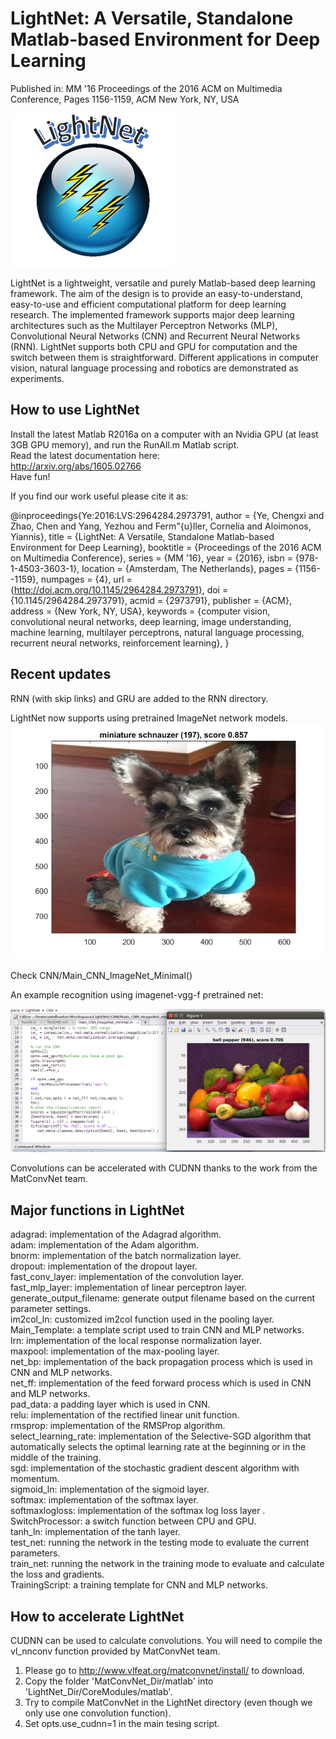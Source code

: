 # LightNet: A Versatile, Standalone Matlab-based Environment for Deep Learning

Published in:
MM '16 Proceedings of the 2016 ACM on Multimedia Conference, Pages 1156-1159, ACM New York, NY, USA

![LightNet Icon](LightNet.png)

LightNet is a lightweight, versatile and purely Matlab-based deep learning framework. The aim of the design is to provide an easy-to-understand, easy-to-use and efficient computational platform for deep learning research. The implemented framework supports major deep learning architectures such as the Multilayer Perceptron Networks (MLP), Convolutional Neural Networks (CNN) and Recurrent Neural Networks (RNN). LightNet supports both CPU and GPU for computation and the switch between them is straightforward. Different applications in computer vision, natural language processing and robotics are demonstrated as experiments.

## How to use LightNet

Install the latest Matlab R2016a on a computer with an Nvidia GPU (at least 3GB GPU memory), and run the RunAll.m Matlab script.  
Read the latest documentation here:  
http://arxiv.org/abs/1605.02766  
Have fun!  


If you find our work useful please cite it as:  

@inproceedings{Ye:2016:LVS:2964284.2973791,
 author = {Ye, Chengxi and Zhao, Chen and Yang, Yezhou and Ferm\"{u}ller, Cornelia and Aloimonos, Yiannis},
 title = {LightNet: A Versatile, Standalone Matlab-based Environment for Deep Learning},
 booktitle = {Proceedings of the 2016 ACM on Multimedia Conference},
 series = {MM '16},
 year = {2016},
 isbn = {978-1-4503-3603-1},
 location = {Amsterdam, The Netherlands},
 pages = {1156--1159},
 numpages = {4},
 url = {http://doi.acm.org/10.1145/2964284.2973791},
 doi = {10.1145/2964284.2973791},
 acmid = {2973791},
 publisher = {ACM},
 address = {New York, NY, USA},
 keywords = {computer vision, convolutional neural networks, deep learning, image understanding, machine learning, multilayer perceptrons, natural language processing, recurrent neural networks, reinforcement learning},
} 


## Recent updates

RNN (with skip links) and GRU are added to the RNN directory. 

LightNet now supports using pretrained ImageNet network models. 
![coco](coco.png)

Check CNN/Main_CNN_ImageNet_Minimal()

An example recognition using imagenet-vgg-f pretrained net:

![ImageNet Icon](ImageNetPreTrain.png)

Convolutions can be accelerated with CUDNN thanks to the work from the MatConvNet team.

## Major functions in LightNet

adagrad: implementation of the Adagrad algorithm.  
adam: implementation of the Adam algorithm.  
bnorm: implementation of the batch normalization layer.  
dropout: implementation of the dropout layer.  
fast_conv_layer: implementation of the convolution layer.  
fast_mlp_layer: implementation of linear perceptron layer.  
generate_output_filename: generate output filename based on the current parameter settings.  
im2col_ln: customized im2col function used in the pooling layer.  
Main_Template: a template script used to train CNN and MLP networks.  
lrn: implementation of the local response normalization layer.  
maxpool: implementation of the max-pooling layer.  
net_bp: implementation of the back propagation process which is used in CNN and MLP networks.  
net_ff: implementation of the feed forward process which is used in CNN and MLP networks.  
pad_data: a padding layer which is used in CNN.  
relu: implementation of the rectified linear unit function.  
rmsprop: implementation of the RMSProp algorithm.  
select_learning_rate: implementation of the Selective-SGD algorithm that automatically selects the optimal learning rate at the beginning or in the middle of the training.  
sgd: implementation of the stochastic gradient descent algorithm with momentum.  
sigmoid_ln: implementation of the sigmoid layer.  
softmax: implementation of the softmax layer.  
softmaxlogloss: implementation of the softmax log loss layer .  
SwitchProcessor: a switch function between CPU and GPU.  
tanh_ln: implementation of the tanh layer.  
test_net: running the network in the testing mode to evaluate the current parameters.  
train_net: running the network in the training mode to evaluate and calculate the loss and gradients.  
TrainingScript: a training template for CNN and MLP networks.  


## How to accelerate LightNet

CUDNN can be used to calculate convolutions. You will need to compile the vl_nnconv function provided by MatConvNet team.  

1. Please go to http://www.vlfeat.org/matconvnet/install/ to download.
2. Copy the folder 'MatConvNet_Dir/matlab' into 'LightNet_Dir/CoreModules/matlab'.
3. Try to compile MatConvNet in the LightNet directory (even though we only use one convolution function).   
4. Set opts.use_cudnn=1 in the main tesing script.  

